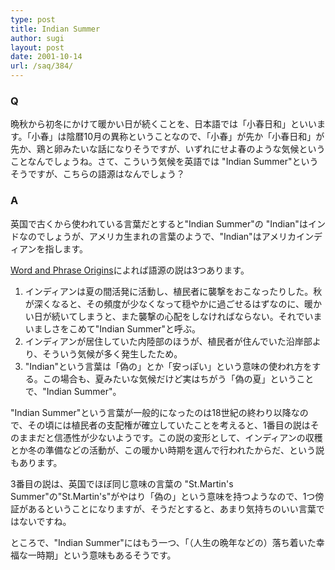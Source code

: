 ```yaml
---
type: post
title: Indian Summer
author: sugi
layout: post
date: 2001-10-14
url: /saq/384/
---
```

### Q 

晩秋から初冬にかけて暖かい日が続くことを、日本語では「小春日和」といいます。「小春」は陰暦10月の異称ということなので、「小春」が先か「小春日和」が先か、鶏と卵みたいな話になりそうですが、いずれにせよ春のような気候ということなんでしょうね。さて、こういう気候を英語では "Indian Summer"というそうですが、こちらの語源はなんでしょう？

### A 

英国で古くから使われている言葉だとすると"Indian Summer"の "Indian"はインドなのでしょうが、アメリカ生まれの言葉のようで、"Indian"はアメリカインディアンを指します。

<a href="http://www.uselessknowledge.com/word/indian.shtml" onclick="_gaq.push(['_trackEvent', 'outbound-article', 'http://www.uselessknowledge.com/word/indian.shtml', 'Word and Phrase Origins']);" >Word and Phrase Origins</a>によれば語源の説は3つあります。

  1. インディアンは夏の間活発に活動し、植民者に襲撃をおこなったりした。秋が深くなると、その頻度が少なくなって穏やかに過ごせるはずなのに、暖かい日が続いてしまうと、また襲撃の心配をしなければならない。それでいまいましさをこめて"Indian Summer"と呼ぶ。
  2. インディアンが居住していた内陸部のほうが、植民者が住んでいた沿岸部より、そういう気候が多く発生したため。
  3. "Indian"という言葉は「偽の」とか「安っぽい」という意味の使われ方をする。この場合も、夏みたいな気候だけど実はちがう「偽の夏」ということで、"Indian Summer"。

"Indian Summer"という言葉が一般的になったのは18世紀の終わり以降なので、その頃には植民者の支配権が確立していたことを考えると、1番目の説はそのままだと信憑性が少ないようです。この説の変形として、インディアンの収穫とか冬の準備などの活動が、この暖かい時期を選んで行われたからだ、という説もあります。

3番目の説は、英国でほぼ同じ意味の言葉の "St.Martin's Summer"の"St.Martin's"がやはり「偽の」という意味を持つようなので、1つ傍証があるということになりますが、そうだとすると、あまり気持ちのいい言葉ではないですね。

ところで、"Indian Summer"にはもう一つ、「（人生の晩年などの）落ち着いた幸福な一時期」という意味もあるそうです。
